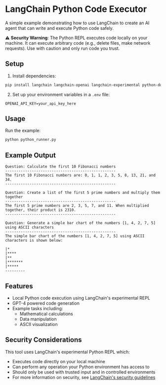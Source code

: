 # LangChain Python Code Executor

A simple example demonstrating how to use LangChain to create an AI agent that can write and execute Python code safely.

⚠️ **Security Warning**: The Python REPL executes code locally on your machine. It can execute arbitrary code (e.g., delete files, make network requests). Use with caution and only run code you trust.

## Setup

1. Install dependencies:
```bash
pip install langchain langchain-openai langchain-experimental python-dotenv
```

2. Set up your environment variables in a `.env` file:
```
OPENAI_API_KEY=your_api_key_here
```

## Usage

Run the example:
```bash
python python_runner.py
```

## Example Output

```
Question: Calculate the first 10 Fibonacci numbers
--------------------------------------------------
The first 10 Fibonacci numbers are: 0, 1, 1, 2, 3, 5, 8, 13, 21, and 34.
--------------------------------------------------

Question: Create a list of the first 5 prime numbers and multiply them together
--------------------------------------------------
The first 5 prime numbers are 2, 3, 5, 7, and 11. When multiplied together, their product is 2310.
--------------------------------------------------

Question: Generate a simple bar chart of the numbers [1, 4, 2, 7, 5] using ASCII characters
--------------------------------------------------
The simple bar chart of the numbers [1, 4, 2, 7, 5] using ASCII characters is shown below:

|*
|****
|**
|*******
|*****
---------
```

## Features

- Local Python code execution using LangChain's experimental REPL
- GPT-4 powered code generation
- Example tasks including:
  - Mathematical calculations
  - Data manipulation
  - ASCII visualization

## Security Considerations

This tool uses LangChain's experimental Python REPL which:
- Executes code directly on your local machine
- Can perform any operation your Python environment has access to
- Should only be used with trusted input and in controlled environments
- For more information on security, see [LangChain's security guidelines](https://python.langchain.com/docs/security/) 